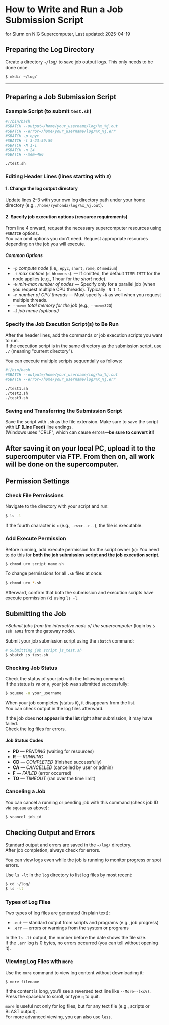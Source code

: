 # How to Write and Run a Job Submission Script  
for Slurm on NIG Supercomputer, Last updated: 2025-04-19

## Preparing the Log Directory  
Create a directory `~/log/` to save job output logs. This only needs to be done once.
```bash
$ mkdir ~/log/
```
---
## Preparing a Job Submission Script  
### Example Script (to submit `test.sh`)  
```bash
#!/bin/bash
#SBATCH --output=/home/your_username/log/%x_%j.out
#SBATCH --error=/home/your_username/log/%x_%j.err
#SBATCH -p epyc
#SBATCH -t 3-23:59:59
#SBATCH -N 1-1 
#SBATCH -n 24
#SBATCH --mem=48G

./test.sh
```

### Editing Header Lines (lines starting with `#`)  
#### 1. Change the log output directory  
Update lines 2–3 with your own log directory path under your home directory (e.g., `/home/ryohonda/log/%x_%j.out`).

#### 2. Specify job execution options (resource requirements)  
From line 4 onward, request the necessary supercomputer resources using `#SBATCH` options.  
You can omit options you don't need. Request appropriate resources depending on the job you will execute.

##### Common Options  
- `-p` *compute node* (i.e,, `epyc`, `short`, `rome`, or `medium`)
- `-t` *max runtime* (`d-hh:mm:ss`). — If omitted, the default `TIMELIMIT` for the node applies (e.g., 1 hour for the *short* node).  
- `-N` *min-max number of nodes* — Specify only for a parallel job (when you request multiple CPU threads). Typically `-N 1-1`.  
- `-n` *number of CPU threads*  — Must specify `-N` as well when you request multiple threads.  
- `--mem=` *total memory for the job* (e.g., `--mem=32G`)
- `-J` *job name (optional)*

### Specify the Job Execution Script(s) to Be Run  
After the header lines, add the commands or job execution scripts you want to run.  
If the execution script is in the same directory as the submission script, use `./` (meaning "current directory").

You can execute multiple scripts sequentially as follows:
```bash
#!/bin/bash
#SBATCH --output=/home/your_username/log/%x_%j.out
#SBATCH --error=/home/your_username/log/%x_%j.err

./test1.sh
./test2.sh
./test3.sh
```

### Saving and Transferring the Submission Script  
Save the script with `.sh` as the file extension.
Make sure to save the script with **LF (Line Feed)** line endings.  
(Windows uses "CRLF", which can cause errors—**be sure to convert it**!)  

After saving it on your local PC, upload it to the supercomputer via FTP. From then on, all work will be done on the supercomputer.
---

## Permission Settings  
### Check File Permissions  
Navigate to the directory with your script and run:
```bash
$ ls -l
```
If the fourth character is `x` (e.g., `-rwxr--r--`), the file is executable.

### Add Execute Permission  
Before running, add execute permission for the script owner (`u`):
You need to do this for **both the job submission script and the job execution script**.
```bash
$ chmod u+x script_name.sh
```
To change permissions for all `.sh` files at once:
```bash
$ chmod u+x *.sh
```
Afterward, confirm that both the submission and execution scripts have execute permission (`x`) using `ls -l`.

## Submitting the Job  
*\*Submit jobs from the interactive node of the supercomputer* (login by `$ ssh a001` from the gateway node).

Submit your job submission script using the `sbatch` command:
```bash
# Submitting job script js_test.sh
$ sbatch js_test.sh
```

### Checking Job Status  
Check the status of your job with the following command.  
If the status is `PD` or `R`, your job was submitted successfully:
```bash
$ squeue -u your_username
```
When your job completes (status `R`), it disappears from the list.  
You can check output in the log files afterward.

If the job does **not appear in the list** right after submission, it may have failed.  
Check the log files for errors.

#### Job Status Codes  
- **PD** — *PENDING* (waiting for resources)  
- **R** — *RUNNING*  
- **CD** — *COMPLETED* (finished successfully)  
- **CA** — *CANCELLED* (cancelled by user or admin)  
- **F** — *FAILED* (error occurred)  
- **TO** — *TIMEOUT* (ran over the time limit)

### Canceling a Job  
You can cancel a running or pending job with this command (check job ID via `squeue` as above):
```bash
$ scancel job_id
```

## Checking Output and Errors  
Standard output and errors are saved in the `~/log/` directory.  
After job completion, always check for errors.

You can view logs even while the job is running to monitor progress or spot errors.

Use `ls -lt` in the `log` directory to list log files by most recent:
```bash
$ cd ~/log/
$ ls -lt
```

### Types of Log Files  
Two types of log files are generated (in plain text):
- `.out` — standard output from scripts and programs (e.g., job progress)  
- `.err` — errors or warnings from the system or programs

In the `ls -lt` output, the number before the date shows the file size.  
If the `.err` log is 0 bytes, no errors occurred (you can tell without opening it).

### Viewing Log Files with `more`  
Use the `more` command to view log content without downloading it:
```bash
$ more filename
```
If the content is long, you'll see a reversed text line like `--More--(xx%)`.  
Press the spacebar to scroll, or type `q` to quit.

`more` is useful not only for log files, but for any text file (e.g., scripts or BLAST output).  
For more advanced viewing, you can also use `less`.
